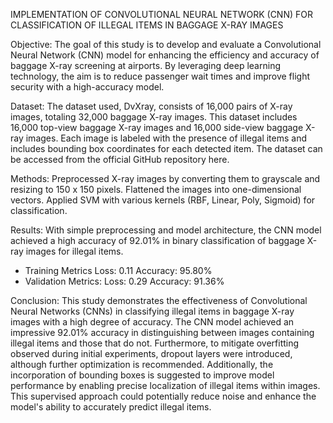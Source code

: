 IMPLEMENTATION OF CONVOLUTIONAL NEURAL NETWORK (CNN) FOR CLASSIFICATION OF ILLEGAL ITEMS IN BAGGAGE X-RAY IMAGES

Objective: 
The goal of this study is to develop and evaluate a Convolutional Neural
Network (CNN) model for enhancing the efficiency and accuracy of baggage X-ray
screening at airports. By leveraging deep learning technology, the aim is to reduce
passenger wait times and improve flight security with a high-accuracy model.

Dataset: 
The dataset used, DvXray, consists of 16,000 pairs of X-ray images, totaling
32,000 baggage X-ray images. This dataset includes 16,000 top-view baggage X-ray
images and 16,000 side-view baggage X-ray images. Each image is labeled with the
presence of illegal items and includes bounding box coordinates for each detected
item. The dataset can be accessed from the official GitHub repository here.

Methods: 
Preprocessed X-ray images by converting them to grayscale and resizing to
150 x 150 pixels. Flattened the images into one-dimensional vectors. Applied SVM with
various kernels (RBF, Linear, Poly, Sigmoid) for classification.

Results: 
With simple preprocessing and model architecture, the CNN model achieved a
high accuracy of 92.01% in binary classification of baggage X-ray images for illegal
items.
- Training Metrics
Loss: 0.11
Accuracy: 95.80%
- Validation Metrics:
Loss: 0.29
Accuracy: 91.36%

Conclusion: This study demonstrates the effectiveness of Convolutional Neural
Networks (CNNs) in classifying illegal items in baggage X-ray images with a high degree
of accuracy. The CNN model achieved an impressive 92.01% accuracy in distinguishing
between images containing illegal items and those that do not.
Furthermore, to mitigate overfitting observed during initial experiments, dropout
layers were introduced, although further optimization is recommended. Additionally,
the incorporation of bounding boxes is suggested to improve model performance by
enabling precise localization of illegal items within images. This supervised approach
could potentially reduce noise and enhance the model's ability to accurately predict
illegal items.
